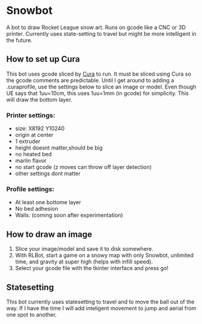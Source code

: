 # Snowbot
A bot to draw Rocket League snow art. Runs on gcode like a CNC or 3D printer. Currently uses state-setting to travel but might be more intelligent in the future.
## How to set up Cura
This bot uses gcode sliced by [Cura](https://ultimaker.com/software/ultimaker-cura) to run. It must be sliced using Cura so the gcode comments are predictable. Until I get around to adding a .curaprofile, use the settings below to slice an image or model. Even though UE says that 1uu=10cm, this uses 1uu=1mm (in gcode) for simplicity. This will draw the bottom layer.
### Printer settings:
- size: X8192 Y10240
- origin at center
- 1 extruder
- height doesnt matter,should be big
- no heated bed
- marlin flavor
- no start gcode (z moves can throw off layer detection)
- other settings dont matter
### Profile settings:
- At least one bottome layer
- No bed adhesion
- Walls: (coming soon after experimentation)
## How to draw an image
1. Slice your image/model and save it to disk somewhere. 
2. With RLBot, start a game on a snowy map with only Snowbot, unlimited time, and gravity at super high (helps with infill speed).
3. Select your gcode file with the tkinter interface and press go!
## Statesetting
This bot currently uses statesetting to travel and to move the ball out of the way. If I have the time I will add inteligent movement to jump and aerial from one spot to another.
## 
